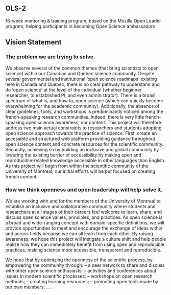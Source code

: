 ## OLS-2
16-week mentoring &amp; training program, based on the Mozilla Open Leader program, helping participants in becoming Open Science ambassadors

## Vision Statement 

### The problem we are trying to solve.

We observe several of the common themes (that bring scientists to open science) within our Canadian and Quebec science community. Despite several governmental and institutional ‘open science roadmaps’ existing here in Canada and Quebec, there is no clear pathway to understand and do ‘open science’ at the level of the individual (whether beginner researcher, to established PI, and even administrator). There is a broad spectrum of what is, and how to, open science (which can quickly become overwhelming for the academic community). Additionally, the absence of clear guidelines, tools, and workshops is predominantly noticed among the french-speaking research communities. Indeed, there is very little french-speaking open science awareness, nor content. This project will therefore address two main actual constraints to researchers and students adopting open science approach towards the practice of science. First, create an accessible and structured web platform providing guidance throughout open science content and concrete resources for the scientific community. Secondly, achieving so by building an inclusive and global community by lowering the existing barrier of accessibility by making open and reproducible-related knowledge accessible in other languages than English. As this project will begin from within the scientific community of the University of Montreal, our initial efforts will be put focused on creating french content. 

### How we think openness and open leadership will help solve it.

We are working with and for the members of the University of Montreal to establish an inclusive and collaborative community where students and researchers at all stages of their careers feel welcome to learn, share, and discuss open science values, principles, and practices. As open science is a broad and wide-ranging concept with domain-specific definitions, we will provide opportunities to meet and encourage the exchange of ideas within and across fields because we can all learn from each other. By raising awareness, we hope this project will instigate a culture shift and help people realize how they can immediately benefit from using open and reproducible practices, making science more accessible, transparent and reproducible.

We hope that by optimizing the openness of the scientific process, by empowering the community through:
– a peer network to share and discuss with other open science enthusiasts;
– activities and conferences about issues in modern scientific processes;
– workshops on open research methods;
– creating learning resources;
– promoting open tools made by our own members;
. . .  

